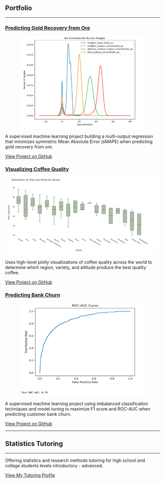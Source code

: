 ## Portfolio
---
### [Predicting Gold Recovery from Ore](https://github.com/kellyshreeve/gold-recovery)

<p align="center">
  <img src="/images/gold_stages.png?raw=true" 
  width="400"
  height="300"
  alt="Line graph of gold recovery across stages">
</p>

A supervised machine learning project building a multi-output regression that minimizes symmetric Mean Absolute Error (sMAPE) when predicting gold recovery from ore.

[View Project on GitHub](https://github.com/kellyshreeve/gold-recovery)

### [Visualizing Coffee Quality](https://github.com/kellyshreeve/Visualizing_Coffee_Quality)

<p align="center">
  <img src="/images/total_points_variety.png?raw=true" 
  width="500"
  height="250"
  alt="Bar graph of average quality across coffee varieties">
</p>

Uses high-level plotly visualizations of coffee quality across the world to determine which region, variety, and altitude produce the best quality coffee.

[View Project on GitHub](https://github.com/kellyshreeve/Visualizing_Coffee_Quality)

### [Predicting Bank Churn](https://github.com/kellyshreeve/predicting-bank-churn)

<p align="center">
  <img src="/images/roc_auc.png?raw=true" 
  width="400"
  height="300"
  alt="Roc-auc curve for test set">
</p>

A supervised machine learning project using imbalanced classification techniques and model tuning to maximize F1 score and ROC-AUC when predicting customer bank churn.

[View Project on GitHub](https://github.com/kellyshreeve/predicting-bank-churn)

---

## Statistics Tutoring

---

Offering statistics and research methods tutoring for high school and college students levels introductory - advanced.

[View My Tutoring Profile](https://is.gd/yFdya2)


